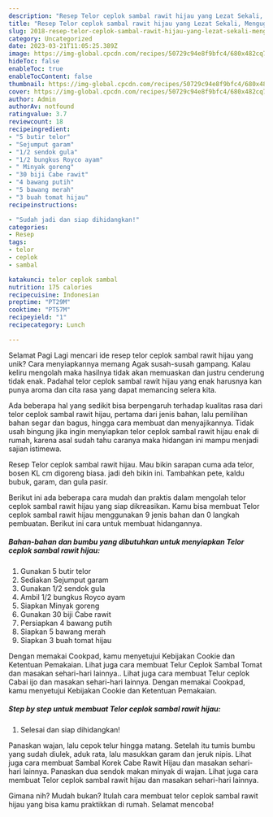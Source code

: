 ```yaml
---
description: "Resep Telor ceplok sambal rawit hijau yang Lezat Sekali, Mengugah Selera"
title: "Resep Telor ceplok sambal rawit hijau yang Lezat Sekali, Mengugah Selera"
slug: 2018-resep-telor-ceplok-sambal-rawit-hijau-yang-lezat-sekali-mengugah-selera
category: Uncategorized
date: 2023-03-21T11:05:25.389Z
image: https://img-global.cpcdn.com/recipes/50729c94e8f9bfc4/680x482cq70/telor-ceplok-sambal-rawit-hijau-foto-resep-utama.jpg
hideToc: false
enableToc: true
enableTocContent: false
thumbnail: https://img-global.cpcdn.com/recipes/50729c94e8f9bfc4/680x482cq70/telor-ceplok-sambal-rawit-hijau-foto-resep-utama.jpg
cover: https://img-global.cpcdn.com/recipes/50729c94e8f9bfc4/680x482cq70/telor-ceplok-sambal-rawit-hijau-foto-resep-utama.jpg
author: Admin
authorAv: notfound
ratingvalue: 3.7
reviewcount: 18
recipeingredient:
- "5 butir telor"
- "Sejumput garam"
- "1/2 sendok gula"
- "1/2 bungkus Royco ayam"
- " Minyak goreng"
- "30 biji Cabe rawit"
- "4 bawang putih"
- "5 bawang merah"
- "3 buah tomat hijau"
recipeinstructions:

- "Sudah jadi dan siap dihidangkan!"
categories:
- Resep
tags:
- telor
- ceplok
- sambal

katakunci: telor ceplok sambal 
nutrition: 175 calories
recipecuisine: Indonesian
preptime: "PT29M"
cooktime: "PT57M"
recipeyield: "1"
recipecategory: Lunch

---
```



Selamat Pagi Lagi mencari ide resep telor ceplok sambal rawit hijau yang unik? Cara menyiapkannya memang Agak susah-susah gampang. Kalau keliru mengolah maka hasilnya tidak akan memuaskan dan justru cenderung tidak enak. Padahal telor ceplok sambal rawit hijau yang enak harusnya kan punya aroma dan cita rasa yang dapat memancing selera kita.


Ada beberapa hal yang sedikit bisa berpengaruh terhadap kualitas rasa dari telor ceplok sambal rawit hijau, pertama dari jenis bahan, lalu pemilihan bahan segar dan bagus, hingga cara membuat dan menyajikannya. Tidak usah bingung jika ingin menyiapkan telor ceplok sambal rawit hijau enak di rumah, karena asal sudah tahu caranya maka hidangan ini mampu menjadi sajian istimewa.

Resep Telor ceplok sambal rawit hijau. Mau bikin sarapan cuma ada telor, bosen KL cm digoreng biasa. jadi deh bikin ini. Tambahkan pete, kaldu bubuk, garam, dan gula pasir.


Berikut ini ada beberapa cara mudah dan praktis dalam mengolah telor ceplok sambal rawit hijau yang siap dikreasikan. Kamu bisa membuat Telor ceplok sambal rawit hijau menggunakan 9 jenis bahan dan 0 langkah pembuatan. Berikut ini cara untuk membuat hidangannya.

<!--inarticleads1-->

##### Bahan-bahan dan bumbu yang dibutuhkan untuk menyiapkan Telor ceplok sambal rawit hijau:

1. Gunakan 5 butir telor
1. Sediakan Sejumput garam
1. Gunakan 1/2 sendok gula
1. Ambil 1/2 bungkus Royco ayam
1. Siapkan  Minyak goreng
1. Gunakan 30 biji Cabe rawit
1. Persiapkan 4 bawang putih
1. Siapkan 5 bawang merah
1. Siapkan 3 buah tomat hijau


Dengan memakai Cookpad, kamu menyetujui Kebijakan Cookie dan Ketentuan Pemakaian. Lihat juga cara membuat Telur Ceplok Sambal Tomat dan masakan sehari-hari lainnya.. Lihat juga cara membuat Telur ceplok Cabai ijo dan masakan sehari-hari lainnya. Dengan memakai Cookpad, kamu menyetujui Kebijakan Cookie dan Ketentuan Pemakaian. 

<!--inarticleads2-->

##### Step by step untuk membuat Telor ceplok sambal rawit hijau:


1. Selesai dan siap dihidangkan!

Panaskan wajan, lalu cepok telur hingga matang. Setelah itu tumis bumbu yang sudah diulek, aduk rata, lalu masukkan garam dan jeruk nipis. Lihat juga cara membuat Sambal Korek Cabe Rawit Hijau dan masakan sehari-hari lainnya. Panaskan dua sendok makan minyak di wajan. Lihat juga cara membuat Telor ceplok sambal rawit hijau dan masakan sehari-hari lainnya. 

Gimana nih? Mudah bukan? Itulah cara membuat telor ceplok sambal rawit hijau yang bisa kamu praktikkan di rumah. Selamat mencoba!
